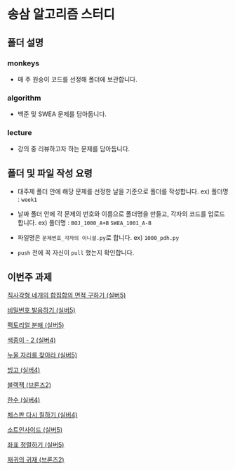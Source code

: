# 송삼 알고리즘 스터디

## 폴더 설명

### monkeys
- 매 주 원숭이 코드를 선정해 폴더에 보관합니다.

### algorithm
- 백준 및 SWEA 문제를 담아둡니다. 
  
### lecture
- 강의 중 리뷰하고자 하는 문제를 담아둡니다. 

## 폴더 및 파일 작성 요령
- 대주제 폴더 안에 해당 문제를 선정한 날을 기준으로 폴더를 작성합니다.
ex) 폴더명 : `week1`

- 날짜 폴더 안에 각 문제의 번호와 이름으로 폴더명을 만들고, 각자의 코드를 업로드 합니다. ex) 폴더명 : `BOJ_1000_A+B` `SWEA_1001_A-B`
- 파일명은 `문제번호_각자의 이니셜.py`로 합니다. ex) `1000_pdh.py`
- `push` 전에 꼭 자신이 `pull` 했는지 확인합니다.

## 이번주 과제


[직사각형 네개의 합집합의 면적 구하기 (실버5)](https://www.acmicpc.net/problem/2669)


[비밀번호 발음하기 (실버5)](https://www.acmicpc.net/problem/4659)


[팩토리얼 분해 (실버5)](https://www.acmicpc.net/problem/2057)


[색종이 - 2 (실버4)](https://www.acmicpc.net/problem/2567)


[누울 자리를 찾아라 (실버5)](https://www.acmicpc.net/problem/1652)


[빙고 (실버4)](https://www.acmicpc.net/problem/2578)


[블랙잭 (브론즈2)](https://www.acmicpc.net/problem/2798)


[한수 (실버4)](https://www.acmicpc.net/problem/1065)


[체스판 다시 칠하기 (실버4)](https://www.acmicpc.net/problem/1018)


[소트인사이드 (실버5)](https://www.acmicpc.net/problem/1427)


[좌표 정렬하기 (실버5)](https://www.acmicpc.net/problem/11650)


[재귀의 귀재 (브론즈2)](https://www.acmicpc.net/problem/25501)
